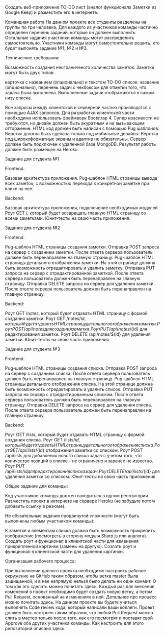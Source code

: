 Создать веб-приложение TO-DO лист (аналог функционала Заметки из Google Keep) и разместить его в интернете.

Командная работа
На данном проекте все студенты разделены на группы по три человека. Для каждого из участников команды частично определен перечень заданий, которые он должен выполнить. Остальные задания участники команды могут распределить самостоятельно. Участники команды могут самостоятельно решить, кто будет выпонять задание №1, №2 и №3.

Технические требования:

Возможность создания неограниченого количества заметок.
Заметки могут быть двух типов:

карточка с названием (опционально) и текстом
TO-DO список: название (опционально), перечень задач с чекбоксом для отметки того, что задача была выполнена. Выполненные задачи отображаются в самом низу списка.


Все запросы между клиентской и серверной частью производятся с помощью AJAX запросов.
Для разработки клиентской части необходимо использовать фреймворк Bootstrap 4. Супер красивости не требуются, но дизайн должен быть акуратным и не вызывающим отторжение.
HTML код должен быть написан с помощью Pug шаблонов.
Верстка должна быть сделана только под мобильные девайсы. Верстка под широкоформатные экраны и адаптив не обязательны.
Сервер должен быть подключен к удаленной базе MongoDB.
Результат работы должен быть размещен на Heroku.


Задание для студента №1

Frontend:

Базовая архитектура приложения.
Pug-шаблон HTML страницы вывода всех заметок, с возможностью перехода к конкретной заметке при клике на нее.


Backend:

Базовая архитектура приложения, подключение необходимых модулей.
Роут GET /, который будет возвращать главную HTML страницу со всеми заметками.
Юнит-тесты на свою часть приложения.




Задание для студента №2

Frontend:

Pug-шаблон HTML страницы создания заметки.
Отправка POST запроса на сервер с созданием заметки. После ответа сервера пользователь должен быть перенаправлен на главную страницу.
Pug-шаблон HTML страницы детального отображения заметки. На этой странице должна быть возможность отредактировать и удалить заметку.
Отправка PUT запроса на сервер с отредактированной заметкой. После ответа сервера пользователь должен быть перенаправлен на главную страницу.
Отправка DELETE запроса на сервер для удаления заметки. После ответа сервера пользователь должен быть перенаправлен на главную страницу.


Backend:

Роут GET /notes, который будет отдавать HTML страницу с формой создания заметки.
Роут GET /notes/${id}, который будет отдавать HTML страницу детального отображения заметки.
Роут POST /api/notes для создания заметки.
Роут PUT /api/notes/${id} для редактирования заметки.
Роут DELETE /api/notes/${id} для удаления заметки.
Юнит-тесты на свою часть приложения.




Задание для студента №3

Frontend:

Pug-шаблон HTML страницы создания списка.
Отправка POST запроса на сервер с созданием списка. После ответа сервера пользователь должен быть перенаправлен на главную страницу.
Pug-шаблон HTML страницы детального отображения списка. На этой странице должна быть возможность отредактировать и удалить список.
Отправка PUT запроса на сервер с отредактированным списком. После ответа сервера пользователь должен быть перенаправлен на главную страницу.
Отправка DELETE запроса на сервер для удаления списка. После ответа сервера пользователь должен быть перенаправлен на главную страницу.


Backend:

Роут GET /lists, который будет отдавать HTML страницу с формой создания списка.
Роут GET /lists/${id}, который будет отдавать HTML страницу детального отображения списка.
Роут GET /api/lists/${id} отображения заметки со списком.
Роут POST /api/lists для добавления нового списка задач с учетом того, что количество позиций в списке - не ограничено и заранее не известно.
Роут PUT /api/lists/${id} для редактирования списка задач.
Роут DELETE /api/lists/${id} для удаления заметки со списком.
Юнит-тесты на свою часть приложения.




Общее задание для команды:

Код участников команды должен находиться в одном репозитории.
Разместить проект в интернете на сервере Heroku (не забудьте потом добавить ссылку в резюме).


Не обязательные задания продвинутой сложности (могут быть выполнены любым участником команды):

К заметке и элементам списка должна быть возможность прикрепить изображение (посмотреть в сторону модуля Sharp.js или аналога).
Создать роут и функционал в клиентской части для изменения прикрепленной картинки (замены на другую).
Созлать роут и функционал в клиентской части для удаления картинки.


Организация рабочего процесса:

При выполнении данного проекта необходимо настроить рабочее окружение на GitHub таким образом, чтобы ветка master была защищенной, и в нее напрямую нельзя было делать ни один коммит. О том как это сделать можно почитать здесь.
Каждый раз для внесения изменений в проект необходимо будет создать новую ветку, а потом Pull Request, основанный на изменениях в ней. Детальнее про процесс можно почитать здесь.
На данном проекте вы будете учиться выполнять Code review кода, который написали ваши коллеги. Проект должен быть настроен таким образом, что любой Pull Request можно слить в мастер только после того, как его посмотрят и поставят свой Approve оба других участника команды. Как настроить для этого репозиторий описано здесь.